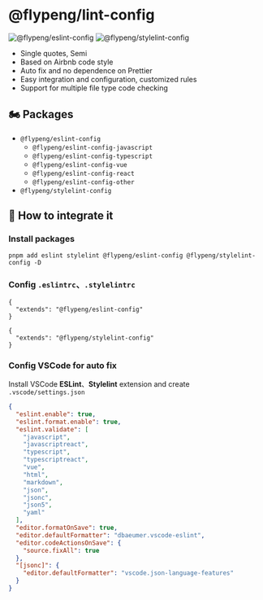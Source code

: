 # @flypeng/lint-config

![@flypeng/eslint-config](https://img.shields.io/npm/v/%40flypeng%2Feslint-config?style=plastic&logo=npm&label=%40flypeng%2Feslint-config&link=https%3A%2F%2Fwww.npmjs.com%2Fpackage%2F%40flypeng%2Feslint-config) ![@flypeng/stylelint-config](https://img.shields.io/npm/v/%40flypeng%2Fstylelint-config?style=plastic&logo=npm&label=%40flypeng%2Fstylelint-config&link=https%3A%2F%2Fwww.npmjs.com%2Fpackage%2F%40flypeng%2Fstylelint-config)

- Single quotes, Semi
- Based on Airbnb code style
- Auto fix and no dependence on Prettier
- Easy integration and configuration, customized rules
- Support for multiple file type code checking

## 🏍️ Packages

- `@flypeng/eslint-config`  
    - `@flypeng/eslint-config-javascript`
    - `@flypeng/eslint-config-typescript`
    - `@flypeng/eslint-config-vue`
    - `@flypeng/eslint-config-react`
    - `@flypeng/eslint-config-other`
- `@flypeng/stylelint-config`

## 🏃 How to integrate it

### Install packages

`pnpm add eslint stylelint @flypeng/eslint-config @flypeng/stylelint-config -D`

### Config `.eslintrc`、`.stylelintrc`

```
{
  "extends": "@flypeng/eslint-config"
}
```

```
{
  "extends": "@flypeng/stylelint-config"
}
```

### Config VSCode for auto fix

Install VSCode **ESLint**、**Stylelint** extension and create `.vscode/settings.json`

```json
{
  "eslint.enable": true,
  "eslint.format.enable": true,
  "eslint.validate": [
    "javascript",
    "javascriptreact",
    "typescript",
    "typescriptreact",
    "vue",
    "html",
    "markdown",
    "json",
    "jsonc",
    "json5",
    "yaml"
  ],
  "editor.formatOnSave": true,
  "editor.defaultFormatter": "dbaeumer.vscode-eslint",
  "editor.codeActionsOnSave": {
    "source.fixAll": true
  },
  "[jsonc]": {
    "editor.defaultFormatter": "vscode.json-language-features"
  }
}
```




